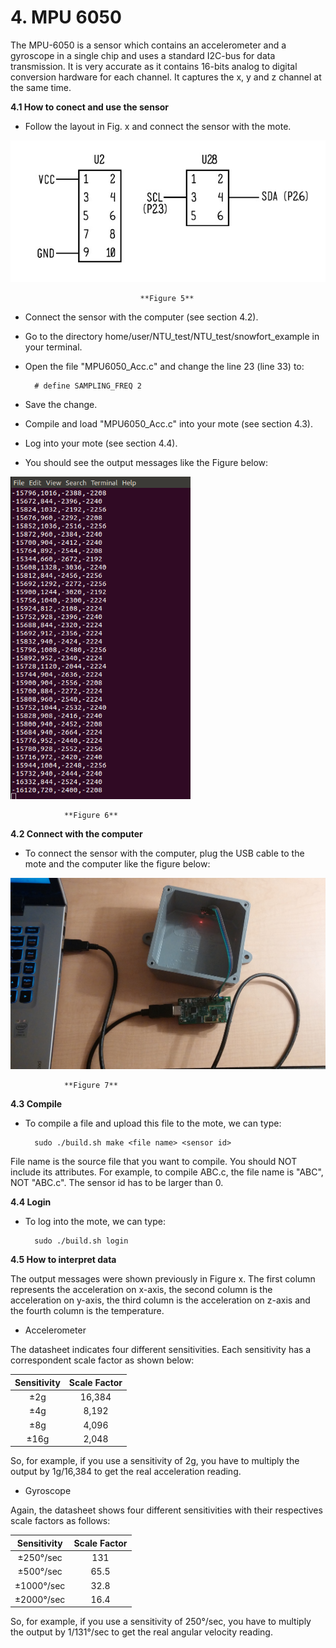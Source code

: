 # **4. MPU 6050**
The MPU-6050 is a sensor which contains an accelerometer and a gyroscope in a single chip and uses a standard I2C-bus for data transmission. It is very accurate as it contains 16-bits analog to digital conversion hardware for each channel. It captures the x, y and z channel at the same time.

**4.1 How to conect and use the sensor**

* Follow the layout in Fig. x and connect the sensor with the mote.

![Test Image](https://raw.githubusercontent.com/VeronicaYamee/GitHub/master/images/layout.jpg)

                                 **Figure 5**

* Connect the sensor with the computer (see section 4.2).
* Go to the directory home/user/NTU_test/NTU_test/snowfort_example in your terminal.
* Open the file "MPU6050_Acc.c" and change the line 23 (line 33) to: 

		# define SAMPLING_FREQ 2
* Save the change.
* Compile and load "MPU6050_Acc.c" into your mote (see section 4.3).
* Log into your mote (see section 4.4).
* You should see the output messages like the Figure below: 

![Test Image](https://raw.githubusercontent.com/VeronicaYamee/GitHub/master/images/outputmpu6050.png)

				**Figure 6**

**4.2 Connect with the computer**

* To connect the sensor with the computer, plug the USB cable to the mote and the computer like the figure below: 

![Test Image](https://raw.githubusercontent.com/VeronicaYamee/GitHub/master/images/20150720_033713%20(2).jpg)

				**Figure 7**

**4.3 Compile**

* To compile a file and upload this file to the mote, we can type:

		sudo ./build.sh make <file name> <sensor id>

File name is the source file that you want to compile. You should NOT include its attributes. For example, to compile ABC.c, the file name is "ABC", NOT "ABC.c". The sensor id has to be larger than 0.

**4.4 Login**

* To log into the mote, we can type:

		sudo ./build.sh login

**4.5 How to interpret data** 

The output messages were shown previously in Figure x. The first column represents the acceleration on x-axis, the second column is the acceleration on y-axis, the third column is the acceleration on z-axis and the fourth column is the temperature.

* Accelerometer

The datasheet indicates four different sensitivities. Each sensitivity has a correspondent scale factor as shown below:
  
|  Sensitivity  | Scale Factor |
|:-------------:|:------------:|
|      ±2g      |     16,384   |
|      ±4g      |     8,192    |
|      ±8g      |     4,096    |
|      ±16g     |     2,048    |

So, for example, if you use a sensitivity of 2g, you have to multiply the output by 1g/16,384 to get the real acceleration reading. 		

* Gyroscope

Again, the datasheet shows four different sensitivities with their respectives scale factors as follows:

|    Sensitivity    | Scale Factor |
|:-----------------:|:------------:|
|     ±250°/sec     |     131      |
|     ±500°/sec     |     65.5     |
|     ±1000°/sec    |     32.8     |
|     ±2000°/sec    |     16.4     |

So, for example, if you use a sensitivity of 250°/sec, you have to multiply the output by 1/131°/sec to get the real angular velocity reading.
